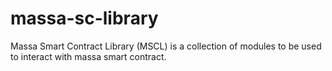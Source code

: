 # massa-sc-library
Massa Smart Contract Library (MSCL) is a collection of modules to be used to interact with massa smart contract.
